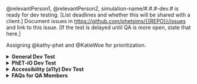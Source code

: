 <!---

~~~~~~~~~~~~~~~~~~~~~~~~~~~~~~~~~~~~
~~ PhET Development Test Template ~~
~~~~~~~~~~~~~~~~~~~~~~~~~~~~~~~~~~~~

Notes and Instructions for Developers:
  1. Comments indicate whether something can be omitted or edited.
  2. Please check the comments before trying to omit or edit something.
  3. Please don't rearrange the sections.

-->

@relevantPerson1, @relevantPerson2, simulation-name/#.#.#-dev.# is ready for dev testing. [List deadlines and whether
this will be shared with a client.] Document issues in https://github.com/phetsims/{{REPO}}/issues and link to this
issue. [If the test is delayed until QA is more open, state that here.]

Assigning @kathy-phet and @KatieWoe for prioritization.


<!---
////////////////////////////////////////////////////////////////////////////////////////////////////////////////////////
// Section 1: General Dev Testing [CAN BE OMITTED, SHOULD BE EDITED IF NOT OMITTED]
////////////////////////////////////////////////////////////////////////////////////////////////////////////////////////
-->

<details>
<summary><b>General Dev Test</b></summary>

<!--- [DO NOT OMIT, CAN BE EDITED] -->
<h3>What to Test</h3>

- Click every single button.
- If there is sound, make sure it works.
- Make sure you can't lose anything.
- Play with the sim normally.
- Try to break the sim.
- Try to include browser version numbers
- If there is a console available, check for errors and include them in the Problem Description.
- Run through the string tests on at least one platform, especially if it is about to go to rc.
- Check the Game Up harness on one platform.


<!--- [CAN BE OMITTED, SHOULD BE EDITED IF NOT OMITTED] -->
<h3>Focus and Special Instructions</h3>

[Provide further instructions here. If you have any further tests you want done or specific platforms you want tested,
list them here. Any behaviors you want QA to pay special attention to should be listed here.]

<!--- [DO NOT OMIT, CAN BE EDITED] -->
<h3>General Dev Test Platforms</h3>

- [ ] Latest macOS, Chrome (Time = )
- [ ] Latest macOS, Safari (Time = )
- [ ] Latest iOS, Safari (Time = )
- [ ] Windows 10, Chrome (Time = )
- [ ] Windows 10, Firefox (Time = )
- [ ] Latest Chrome OS, Chrome (Time = )

<!--- [CAN BE OMITTED, SHOULD BE EDITED IF NOT OMITTED] -->
<h3>Issues to Verify</h3>

- [ ] [Issue1](link)
- [ ] [Issue2](link)
- [ ] [Issue3](link)

These issues should have either use the labels "status:ready-for-qa" or "status:ready-for-review." If it is ready for
QA then close the issue if fixed. If ready for review then leave open and assign back to the developer.

<!--- [DO NOT OMIT, CAN BE EDITED] -->
<h3>Link(s)</h3>

- **[Simulation](all_phet_link)**

<hr>

</details>

<!---
////////////////////////////////////////////////////////////////////////////////////////////////////////////////////////
// Section 2: PhET-iO Dev Test [CAN BE OMITTED, SHOULD BE EDITED IF NOT OMITTED]
////////////////////////////////////////////////////////////////////////////////////////////////////////////////////////
-->

<details>
<summary><b>PhET-iO Dev Test</b></summary>

<!--- [DO NOT OMIT, CAN BE EDITED] -->
<h3>What to Test</h3>

- Make sure that public files do not have password protection. Use a private browser for this.
- Make sure that private files do have password protection. Use a private browser for this.
- Make sure standalone sim is working properly.
- Make sure the wrapper index is working properly.
- Make sure each wrapper is working properly.
- Launch the simulation in Studio with ?stringTest=xss and make sure the sim doesn't navigate to youtube
- For newer PhET-iO wrapper indices, save the "basic example of a functional wrapper" as a .html file and open it. Make
sure the simulation loads without crashing or throwing errors.

<!--- [DO NOT OMIT, CAN BE EDITED] -->
<h3>General Dev Test Platforms</h3>

- [ ] Latest macOS, Safari (Time = )
- [ ] Latest iOS, Safari (Time = )
- [ ] Windows 10, Chrome (Time = )
- [ ] Windows 10, Firefox (Time = )
- [ ] Latest Chrome OS, Chrome (Time = )

<!--- [CAN BE OMITTED, SHOULD BE EDITED IF NOT OMITTED] -->
<h3>Focus and Special Instructions</h3>

[Provide further instructions here. If you have any further tests you want done or specific platforms you want tested,
list them here. Any behaviors you want QA to pay special attention to should be listed here. This includes if any substantial, 
untested work has been implemented in PhET-iO wrappers or in the PhET-iO Engine since last PhET-iO test.]

<!--- [CAN BE OMITTED, SHOULD BE EDITED IF NOT OMITTED] -->
<h3>Issues to Verify</h3>

- [ ] [Issue1](link)
- [ ] [Issue2](link)
- [ ] [Issue3](link)

These issues should have either use the labels "status:ready-for-qa" or "status:ready-for-review." If it is ready for QA
then close the issue if fixed. If ready for review then leave open and assign back to the developer.

<!--- [DO NOT OMIT, CAN BE EDITED] -->
<h3>Link(s)</h3>

- **[Wrapper Index](link)**

<hr>

</details>

<!---
////////////////////////////////////////////////////////////////////////////////////////////////////////////////////////
// Section 3: For Accessibility (a11y) Dev Test [CAN BE OMITTED, SHOULD BE EDITED IF NOT OMITTED]
////////////////////////////////////////////////////////////////////////////////////////////////////////////////////////
-->

<details>
<summary><b>Accessibility (a11y) Dev Test</b></summary>

<!--- [DO NOT OMIT, CAN BE EDITED] -->
<h3>What to Test</h3>

- Specific instructions can be found below.
- Make sure the accessibility-related feature that is being tested doesn't negatively affect the sim in any way. Here is a list of features to supported in this test: <!--- PRUNE THIS LIST AS APPROPRIATE -->
  - Alternative Input
  - Interactive Description
  - Sound and Sonification
  - Pan and Zoom
  - Mobile Description
  - Self Voicing
- Load the a11y view and make sure that interacting with all elements in the simulation updates the appropriate descriptions in the PDOM.

<!--- [CAN BE OMITTED, SHOULD BE EDITED IF NOT OMITTED] -->
<h3>Focus and Special Instructions</h3>

[Provide further instructions here. If you have any further tests you want done or specific platforms you want tested,
list them here. Any behaviors you want QA to pay special attention to should be listed here.]

<!--- [CAN BE OMITTED, SHOULD BE EDITED IF NOT OMITTED] -->
<h3>Issues to Verify</h3>

- [ ] [Issue1](link)
- [ ] [Issue2](link)
- [ ] [Issue3](link)

These issues should have either use the labels "status:ready-for-qa" or "status:ready-for-review." If it is ready for
QA then close the issue if fixed. If ready for review then leave open and assign back to the developer.

<!--- [DO NOT OMIT, SHOULD BE EDITED] -->
<h3>Link(s)</h3>

- **[a11y View](link)**
- **[Simulation](all_phet_link)**

<!--- [CAN BE OMITTED, DO NOT EDIT] -->
<h3>Screen Readers</h3>

This sim supports screen readers. If you are unfamiliar with screen readers, please ask Katie to introduce you to screen
readers. If you simply need a refresher on screen readers, please consult the
[QA Book](https://github.com/phetsims/QA/blob/master/documentation/qa-book.md), which should have all of
the information you need as well as a link to a screen reader tutorial made by Jesse. Otherwise, look over the a11y view
before opening the simulation. Once you've done that, open the simulation and make sure alerts and descriptions work as
intended.

<!--- [CAN BE OMITTED, CAN BE EDITED] -->
<h3>Platforms and Screen Readers to Be Tested</h3>

- [ ] Windows 10 + Latest Chrome + Latest JAWS
- [ ] Windows 10 + Latest Firefox + Latest NVDA
- [ ] macOS + Safari + VoiceOver
- [ ] iOS + Safari + VoiceOver (only if specified in testing issue)

<!--- [CAN BE OMITTED, CAN BE EDITED] -->
<h3>Critical Screen Reader Information</h3>

We are tracking known screen reader bugs in
[this Google Document](https://drive.google.com/open?id=12kTs-g-iKEIH1dyG7Q41_W_oNL4gUKbkW-IQgZjMUBw). If you find a
screen reader bug, please check it against this list.

<!--- [CAN BE OMITTED, CAN BE EDITED] -->
<h3>Keyboard Navigation</h3>

This sim supports keyboard navigation. Please make sure it works as intended on all platforms by itself and with a
screen reader.

<h3>Magnification</h3>

This sim supports magnification with pinch and drag gestures on touch screens, keyboard shortcuts, and mouse/wheel controls. Please test magnfication and make sure
it is working as intended and well with the use cases of the simulation. Due to the way screen readers handle user input, magnification is NOT expected to
work while using a screen reader so there is no need to test this case.

<h3>Final Requests</h3>

- [ ] If this sim is being tested for a11y we may want to do some testing on Talkback to check on latest behavior of
that screen reader. Please comment in the issue asking if Talkback should be tested. See
https://github.com/phetsims/a11y-research/issues/144.

<hr>

</details>

<!---
////////////////////////////////////////////////////////////////////////////////////////////////////////////////////////
// Section 4: FAQs for QA Members [DO NOT OMIT, DO NOT EDIT]
////////////////////////////////////////////////////////////////////////////////////////////////////////////////////////
-->

<details>
<summary><b>FAQs for QA Members</b></summary>

<br>

  <!--- [DO NOT OMIT, DO NOT EDIT] -->

  <details>
  <summary><i>There are multiple tests in this issue... Which test should I do first?</i></summary>

  Test in order! Test the first thing first, the second thing second, and so on.

  </details>

  <br>

  <!--- [DO NOT OMIT, DO NOT EDIT] -->

  <details>
  <summary><i>How should I format my issue?</i></summary>

  Here's a template for making issues:

      <b>Test Device</b>

      blah

      <b>Operating System</b>

      blah

      <b>Browser</b>

      blah

      <b>Problem Description</b>

      blah

      <b>Steps to Reproduce</b>

      blah

      <b>Visuals</b>

      blah

      <details>
      <summary><b>Troubleshooting Information</b></summary>

      blah

      </details>

  </details>

  <br>

  <!--- [DO NOT OMIT, DO NOT EDIT] -->

  <details>
  <summary><i>Who should I assign?</i></summary>

  We typically assign the developer who opened the issue in the QA repository.

  </details>

  <br>

  <!--- [DO NOT OMIT, DO NOT EDIT] -->

  <details>
  <summary><i>My question isn't in here... What should I do?</i></summary>

  You should:

  1. Consult the [QA Book](https://github.com/phetsims/QA/blob/master/documentation/qa-book.md).
  2. Google it.
  3. Ask Katie.
  4. Ask a developer.
  5. Google it again.
  6. Cry.

  </details>

<br>

<hr>

</details>
